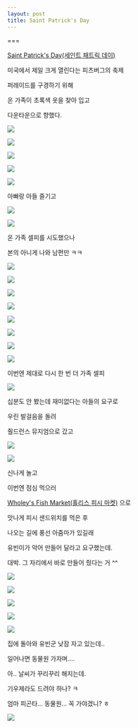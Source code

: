 ```yaml
---
layout: post
title: Saint Patrick's Day
---
```

===

[Saint Patrick's Day(세인트 패트릭 데이)](http://www.pittsburghirish.org/parade/)

미국에서 제일 크게 열린다는 피츠버그의 축제

퍼레이드를 구경하기 위해

온 가족이 초록색 옷을 찾아 입고

다운타운으로 향했다.

![](https://dl.dropboxusercontent.com/u/9792864/20160312%20Saint%20Patrick%27s%20Day/DSC06226.resized.rotated.JPG)

![](https://dl.dropboxusercontent.com/u/9792864/20160312%20Saint%20Patrick%27s%20Day/DSC06227.resized.JPG)

![](https://dl.dropboxusercontent.com/u/9792864/20160312%20Saint%20Patrick%27s%20Day/DSC06228.resized.JPG)

![](https://dl.dropboxusercontent.com/u/9792864/20160312%20Saint%20Patrick%27s%20Day/DSC06229.resized.JPG)

![](https://dl.dropboxusercontent.com/u/9792864/20160312%20Saint%20Patrick%27s%20Day/DSC06230.resized.rotated.JPG)

아빠랑 아들 즐기고

![](https://dl.dropboxusercontent.com/u/9792864/20160312%20Saint%20Patrick%27s%20Day/DSC06231.resized.JPG)

![](https://dl.dropboxusercontent.com/u/9792864/20160312%20Saint%20Patrick%27s%20Day/DSC06232.resized.JPG)

온 가족 셀피를 시도했으나

본의 아니게 나와 남편만 ㅋㅋ

![](https://dl.dropboxusercontent.com/u/9792864/20160312%20Saint%20Patrick%27s%20Day/DSC06233.resized.JPG)

![](https://dl.dropboxusercontent.com/u/9792864/20160312%20Saint%20Patrick%27s%20Day/DSC06234.resized.JPG)

![](https://dl.dropboxusercontent.com/u/9792864/20160312%20Saint%20Patrick%27s%20Day/DSC06235.resized.JPG)

![](https://dl.dropboxusercontent.com/u/9792864/20160312%20Saint%20Patrick%27s%20Day/DSC06236.resized.JPG)

![](https://dl.dropboxusercontent.com/u/9792864/20160312%20Saint%20Patrick%27s%20Day/DSC06238.resized.JPG)

![](https://dl.dropboxusercontent.com/u/9792864/20160312%20Saint%20Patrick%27s%20Day/DSC06241.resized.JPG)

![](https://dl.dropboxusercontent.com/u/9792864/20160312%20Saint%20Patrick%27s%20Day/DSC06242.resized.JPG)

![](https://dl.dropboxusercontent.com/u/9792864/20160312%20Saint%20Patrick%27s%20Day/DSC06243.resized.JPG)

이번엔 제대로 다시 한 번 더 가족 셀피

![](https://dl.dropboxusercontent.com/u/9792864/20160312%20Saint%20Patrick%27s%20Day/DSC06244.resized.JPG)

십분도 안 봤는데 재미없다는 아들의 요구로 

우린 발걸음을 돌려

췰드런스 뮤지엄으로 갔고

![](https://dl.dropboxusercontent.com/u/9792864/20160312%20Saint%20Patrick%27s%20Day/DSC06247.resized.JPG)

![](https://dl.dropboxusercontent.com/u/9792864/20160312%20Saint%20Patrick%27s%20Day/DSC06251.resized.JPG)

신나게 놀고

이번엔 점심 먹으러 

[Wholey's Fish Market(홀리스 피시 마켓)](http://wholey.com/) 으로 

맛나게 피시 샌드위치를 먹은 후 

나오는 길에 풍선 아줌마가 있길래

유빈이가 악어 만들어 달라고 요구했는데.

대박. 그 자리에서 바로 만들어 줬다는 거 ^^

![](https://dl.dropboxusercontent.com/u/9792864/20160312%20Saint%20Patrick%27s%20Day/IMG_20160312_130155.resized.jpg)

![](https://dl.dropboxusercontent.com/u/9792864/20160312%20Saint%20Patrick%27s%20Day/IMG_20160312_130200.resized.jpg)

![](https://dl.dropboxusercontent.com/u/9792864/20160312%20Saint%20Patrick%27s%20Day/IMG_20160312_130219.resized.jpg)

![](https://dl.dropboxusercontent.com/u/9792864/20160312%20Saint%20Patrick%27s%20Day/IMG_20160312_130221.resized.jpg)

![](https://dl.dropboxusercontent.com/u/9792864/20160312%20Saint%20Patrick%27s%20Day/IMG_20160312_130222.resized.jpg)

집에 돌아와 유빈군 낮잠 자고 있는데..

일어나면 동물원 가자며....

아.. 날씨가 꾸리꾸리 해지는데.

기우제라도 드려야 하나? ㅋ

엄마 피곤타... 동물원... 꼭 가야겠니? ㅎ

![](https://dl.dropboxusercontent.com/u/9792864/61.png)


